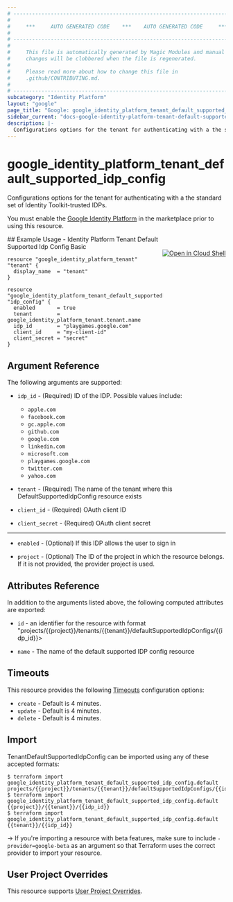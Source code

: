 ```yaml
---
# ----------------------------------------------------------------------------
#
#     ***     AUTO GENERATED CODE    ***    AUTO GENERATED CODE     ***
#
# ----------------------------------------------------------------------------
#
#     This file is automatically generated by Magic Modules and manual
#     changes will be clobbered when the file is regenerated.
#
#     Please read more about how to change this file in
#     .github/CONTRIBUTING.md.
#
# ----------------------------------------------------------------------------
subcategory: "Identity Platform"
layout: "google"
page_title: "Google: google_identity_platform_tenant_default_supported_idp_config"
sidebar_current: "docs-google-identity-platform-tenant-default-supported-idp-config"
description: |-
  Configurations options for the tenant for authenticating with a the standard set of Identity Toolkit-trusted IDPs.
---
```


# google\_identity\_platform\_tenant\_default\_supported\_idp\_config

Configurations options for the tenant for authenticating with a the standard set of Identity Toolkit-trusted IDPs.

You must enable the
[Google Identity Platform](https://console.cloud.google.com/marketplace/details/google-cloud-platform/customer-identity) in
the marketplace prior to using this resource.



<div class = "oics-button" style="float: right; margin: 0 0 -15px">
  <a href="https://console.cloud.google.com/cloudshell/open?cloudshell_git_repo=https%3A%2F%2Fgithub.com%2Fterraform-google-modules%2Fdocs-examples.git&cloudshell_working_dir=identity_platform_tenant_default_supported_idp_config_basic&cloudshell_image=gcr.io%2Fgraphite-cloud-shell-images%2Fterraform%3Alatest&open_in_editor=main.tf&cloudshell_print=.%2Fmotd&cloudshell_tutorial=.%2Ftutorial.md" target="_blank">
    <img alt="Open in Cloud Shell" src="//gstatic.com/cloudssh/images/open-btn.svg" style="max-height: 44px; margin: 32px auto; max-width: 100%;">
  </a>
</div>
## Example Usage - Identity Platform Tenant Default Supported Idp Config Basic


```hcl
resource "google_identity_platform_tenant" "tenant" {
  display_name  = "tenant"
}

resource "google_identity_platform_tenant_default_supported_idp_config" "idp_config" {
  enabled       = true
  tenant        = google_identity_platform_tenant.tenant.name
  idp_id        = "playgames.google.com"
  client_id     = "my-client-id"
  client_secret = "secret"
}
```

## Argument Reference

The following arguments are supported:


* `idp_id` -
  (Required)
  ID of the IDP. Possible values include:
  * `apple.com`
  * `facebook.com`
  * `gc.apple.com`
  * `github.com`
  * `google.com`
  * `linkedin.com`
  * `microsoft.com`
  * `playgames.google.com`
  * `twitter.com`
  * `yahoo.com`

* `tenant` -
  (Required)
  The name of the tenant where this DefaultSupportedIdpConfig resource exists

* `client_id` -
  (Required)
  OAuth client ID

* `client_secret` -
  (Required)
  OAuth client secret


- - -


* `enabled` -
  (Optional)
  If this IDP allows the user to sign in

* `project` - (Optional) The ID of the project in which the resource belongs.
    If it is not provided, the provider project is used.


## Attributes Reference

In addition to the arguments listed above, the following computed attributes are exported:

* `id` - an identifier for the resource with format "projects/{{project}}/tenants/{{tenant}}/defaultSupportedIdpConfigs/{{idp_id}}>


* `name` -
  The name of the default supported IDP config resource


## Timeouts

This resource provides the following
[Timeouts](/docs/configuration/resources.html#timeouts) configuration options:

- `create` - Default is 4 minutes.
- `update` - Default is 4 minutes.
- `delete` - Default is 4 minutes.

## Import

TenantDefaultSupportedIdpConfig can be imported using any of these accepted formats:

```
$ terraform import google_identity_platform_tenant_default_supported_idp_config.default projects/{{project}}/tenants/{{tenant}}/defaultSupportedIdpConfigs/{{idp_id}}
$ terraform import google_identity_platform_tenant_default_supported_idp_config.default {{project}}/{{tenant}}/{{idp_id}}
$ terraform import google_identity_platform_tenant_default_supported_idp_config.default {{tenant}}/{{idp_id}}
```

-> If you're importing a resource with beta features, make sure to include `-provider=google-beta`
as an argument so that Terraform uses the correct provider to import your resource.

## User Project Overrides

This resource supports [User Project Overrides](https://www.terraform.io/docs/providers/google/guides/provider_reference.html#user_project_override).
